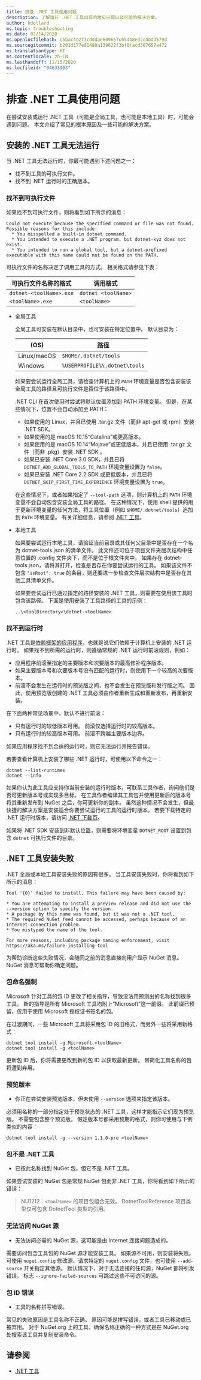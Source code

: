 ```yaml
---
title: 排查 .NET 工具使用问题
description: 了解运行 .NET 工具出现的常见问题以及可能的解决方案。
author: kdollard
ms.topic: troubleshooting
ms.date: 02/14/2020
ms.openlocfilehash: c5bac4c273cdddae609657c65448e3cc4bd3579d
ms.sourcegitcommit: b201d177e01480a139622f3bf8facd367657a472
ms.translationtype: HT
ms.contentlocale: zh-CN
ms.lasthandoff: 11/15/2020
ms.locfileid: "94633903"
---
```

# <a name="troubleshoot-net-tool-usage-issues"></a>排查 .NET 工具使用问题

在尝试安装或运行 .NET 工具（可能是全局工具，也可能是本地工具）时，可能会遇到问题。 本文介绍了常见的根本原因及一些可能的解决方案。

## <a name="installed-net-tool-fails-to-run"></a>安装的 .NET 工具无法运行

当 .NET 工具无法运行时，你最可能遇到下述问题之一：

* 找不到工具的可执行文件。
* 找不到 .NET 运行时的正确版本。

### <a name="executable-file-not-found"></a>找不到可执行文件

如果找不到可执行文件，则将看到如下所示的消息：

```console
Could not execute because the specified command or file was not found.
Possible reasons for this include:
  * You misspelled a built-in dotnet command.
  * You intended to execute a .NET program, but dotnet-xyz does not exist.
  * You intended to run a global tool, but a dotnet-prefixed executable with this name could not be found on the PATH.
```

可执行文件的名称决定了调用工具的方式。 相关格式请参见下表：

| 可执行文件名称的格式  | 调用格式   |
|-------------------------|---------------------|
| `dotnet-<toolName>.exe` | `dotnet <toolName>` |
| `<toolName>.exe`        | `<toolName>`        |

* 全局工具

  全局工具可安装在默认目录中，也可安装在特定位置中。 默认目录为：

  | (OS)          | 路径                          |
  |-------------|-------------------------------|
  | Linux/macOS | `$HOME/.dotnet/tools`         |
  | Windows     | `%USERPROFILE%\.dotnet\tools` |

  如果要尝试运行全局工具，请检查计算机上的 `PATH` 环境变量是否包含安装该全局工具的路径且可执行文件是否位于该路径中。

  .NET CLI 在首次使用时尝试将默认位置添加到 PATH 环境变量。 但是，在某些情况下，位置不会自动添加至 PATH：

  * 如果使用的 Linux，并且已使用 .tar.gz 文件（而非 apt-get 或 rpm）安装 .NET SDK。
  * 如果使用的是 macOS 10.15“Catalina”或更高版本。
  * 如果使用的是 macOS 10.14“Mojave”或更低版本，并且已使用 .tar.gz 文件（而非 .pkg）安装 .NET SDK 。
  * 如果已安装 .NET Core 3.0 SDK，并且已将 `DOTNET_ADD_GLOBAL_TOOLS_TO_PATH` 环境变量设置为 `false`。
  * 如果已安装 .NET Core 2.2 SDK 或更低版本，并且已将 `DOTNET_SKIP_FIRST_TIME_EXPERIENCE` 环境变量设置为 `true`。

  在这些情况下，或者如果指定了 `--tool-path` 选项，则计算机上的 `PATH` 环境变量不会自动包含安装全局工具的路径。 在这种情况下，使用 shell 提供的用于更新环境变量的任何方法，将工具位置（例如 `$HOME/.dotnet/tools`）追加到 `PATH` 环境变量。 有关详细信息，请参阅 [.NET 工具](global-tools.md)。

* 本地工具

  如果要尝试运行本地工具，请验证当前目录或其任何父目录中是否存在一个名为 dotnet-tools.json 的清单文件。 此文件还可位于项目文件夹层次结构中任意位置的 .config 文件夹下，而不是位于根文件夹中。 如果存在 dotnet-tools.json，请将其打开，检查是否存在你要尝试运行的工具。 如果该文件不包含 `"isRoot": true` 的条目，则还要进一步检查文件层次结构中是否存在其他工具清单文件。

  如果要尝试运行已通过指定的路径安装的 .NET 工具，则需要在使用该工具时包含该路径。 下面是使用安装了工具路径的工具的示例：

  ```console
  ..\<toolDirectory>\dotnet-<toolName>
  ```

### <a name="runtime-not-found"></a>找不到运行时

.NET 工具是[依赖框架的应用程序](../deploying/index.md#publish-framework-dependent)，也就是说它们依赖于计算机上安装的 .NET 运行时。 如果找不到所需的运行时，则遵循常规的 .NET 运行时前滚规则，例如：

* 应用程序前滚至指定的主要版本和次要版本的最高修补程序版本。
* 如果主要版本号和次要版本号没有匹配的运行时，则使用下一个较高的次要版本。
* 前滚不会发生在运行时的预览版之间，也不会发生在预览版和发行版之间。 因此，使用预览版创建的 .NET 工具必须由作者重新生成和重新发布，再重新安装。

在下面两种常见场景中，默认不进行前滚：

* 只有运行时的较低版本可用。 前滚仅选择运行时的较高版本。
* 只有运行时的较高版本可用。 前滚不跨越主要版本边界。

如果应用程序找不到合适的运行时，则它无法运行并报告错误。

若要查看计算机上安装了哪些 .NET 运行时，可使用以下命令之一：

```dotnetcli
dotnet --list-runtimes
dotnet --info
```

如果你认为此工具应支持你当前安装的运行时版本，可联系工具作者，询问他们是否可更新版本号或实现多目标。 在工具作者编译其工具包并使用更新后的版本号将其重新发布到 NuGet 之后，你可更新你的副本。 虽然这种情况不会发生，但最快捷的解决方案是安装适合你要尝试运行的工具的运行时版本。 若要下载特定的 .NET 运行时版本，请访问 [.NET 下载页](https://dotnet.microsoft.com/download/dotnet-core)。

如果将 .NET SDK 安装到非默认位置，则需要将环境变量 `DOTNET_ROOT` 设置到包含 `dotnet` 可执行文件的目录。

## <a name="net-tool-installation-fails"></a>.NET 工具安装失败

.NET 全局或本地工具安装失败的原因有很多。 当工具安装失败时，你将看到如下所示的消息：

```console
Tool '{0}' failed to install. This failure may have been caused by:

* You are attempting to install a preview release and did not use the --version option to specify the version.
* A package by this name was found, but it was not a .NET tool.
* The required NuGet feed cannot be accessed, perhaps because of an Internet connection problem.
* You mistyped the name of the tool.

For more reasons, including package naming enforcement, visit https://aka.ms/failure-installing-tool
```

为帮助诊断这些失败情况，会随同之前的消息直接向用户显示 NuGet 消息。 NuGet 消息可帮助你确定问题。

### <a name="package-naming-enforcement"></a>包命名强制

Microsoft 针对工具的包 ID 更改了相关指导，导致没法用预测出的名称找到很多工具。 新的指导是所有 Microsoft 工具均附上“Microsoft”这一前缀。 此前缀已预留，仅用于使用 Microsoft 授权证书签名的包。

在过渡期间，一些 Microsoft 工具将采用包 ID 的旧格式，而另外一些将采用新格式：

```dotnetcli
dotnet tool install -g Microsoft.<toolName>
dotnet tool install -g <toolName>
```

更新包 ID 后，你将需要更改到新的包 ID 以获取最新更新。 带简化工具名称的包将遭到弃用。

### <a name="preview-releases"></a>预览版本

* 你正在尝试安装预览版本，但未使用 `--version` 选项来指定该版本。

必须用名称的一部分指定处于预览状态的 .NET 工具，这样才能指示它们现为预览版。 不需要包含整个预览版。 假定版本号都采用预期的格式，则你可使用与下例类似的内容：

```dotnetcli
dotnet tool install -g --version 1.1.0-pre <toolName>
```

### <a name="package-isnt-a-net-tool"></a>包不是 .NET 工具

* 已按此名称找到 NuGet 包，但它不是 .NET 工具。

如果尝试安装的 NuGet 包是常规 NuGet 包而非 .NET 工具，你将看到如下所示的错误：

> NU1212：`<ToolName>` 的项目包组合无效。 DotnetToolReference 项目类型仅可包含 DotnetTool 类型的引用。

### <a name="nuget-feed-cant-be-accessed"></a>无法访问 NuGet 源

* 无法访问必需的 NuGet 源，这可能是由 Internet 连接问题造成的。

需要访问包含工具包的 NuGet 源才能安装工具。 如果源不可用，则安装将失败。 可使用 `nuget.config` 修改源、请求特定的 `nuget.config` 文件，也可使用 `--add-source` 开关指定其他源。 默认情况下，对于无法连接的任何源，NuGet 都将引发错误。 标志 `--ignore-failed-sources` 可跳过这些不可访问的源。

### <a name="package-id-incorrect"></a>包 ID 错误

* 工具的名称拼写错误。

常见的失败原因是工具名称不正确。 原因可能是拼写错误，或者工具已移动或已被弃用。 对于 NuGet.org 上的工具，确保名称正确的一种方式是在 NuGet.org 处搜索该工具并复制安装命令。

## <a name="see-also"></a>请参阅

* [.NET 工具](global-tools.md)
